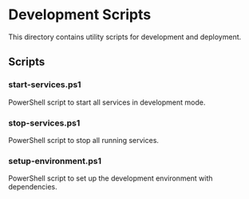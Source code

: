 # Development Scripts

This directory contains utility scripts for development and deployment.

## Scripts

### start-services.ps1
PowerShell script to start all services in development mode.

### stop-services.ps1
PowerShell script to stop all running services.

### setup-environment.ps1
PowerShell script to set up the development environment with dependencies.
